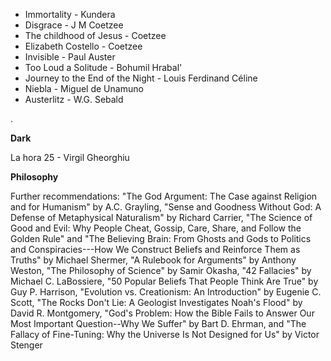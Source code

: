 - Immortality  - Kundera
- Disgrace - J M Coetzee
- The childhood of Jesus - Coetzee
- Elizabeth Costello - Coetzee
- Invisible - Paul Auster
- Too Loud a Solitude - Bohumil Hrabal'
- Journey to the End of the Night -  Louis Ferdinand Céline
- Niebla - Miguel de Unamuno
- Austerlitz  - W.G. Sebald

.

**Dark**

La hora 25 - Virgil Gheorghiu

**Philosophy**

Further recommendations: "The God Argument: The Case against Religion and for Humanism" by A.C. Grayling, "Sense and Goodness Without God: A Defense of Metaphysical Naturalism" by Richard Carrier, "The Science of Good and Evil: Why People Cheat, Gossip, Care, Share, and Follow the Golden Rule" and "The Believing Brain: From Ghosts and Gods to Politics and Conspiracies---How We Construct Beliefs and Reinforce Them as Truths" by Michael Shermer, "A Rulebook for Arguments" by Anthony Weston, "The Philosophy of Science" by Samir Okasha, "42 Fallacies" by Michael C. LaBossiere, "50 Popular Beliefs That People Think Are True" by Guy P. Harrison, "Evolution vs. Creationism: An Introduction" by Eugenie C. Scott, "The Rocks Don't Lie: A Geologist Investigates Noah's Flood" by David R. Montgomery, "God's Problem: How the Bible Fails to Answer Our Most Important Question--Why We Suffer" by Bart D. Ehrman, and "The Fallacy of Fine-Tuning: Why the Universe Is Not Designed for Us" by Victor Stenger